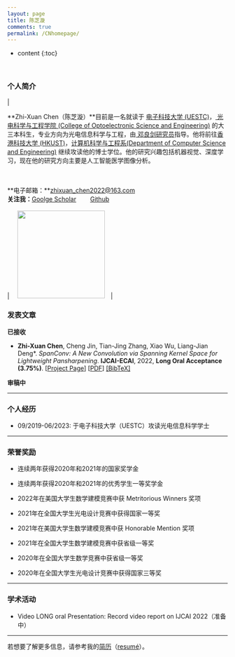 ```yaml
---
layout: page
title: 陈芝漩
comments: true
permalink: /CNhomepage/
---
```


* content
{:toc}


<style>
.biblist { }

/* The item */
.biblist li { }

/* You can define custom styles for plstyle field here. */


/*************************************
   The box that contain BibTeX code
 *************************************/
div.noshow { display: none; }
div.BibTeX {
  margin-right: 1%;
  margin-left: 3%;
  margin-top: 1.2em;
  margin-bottom: 1.3em;
  border: 1px solid silver;
  padding: 0.3em 0.5em;
  background: #eeeeee;
}
div.BibTeX pre { font-size: 85%; overflow: auto;  width: 100%; }
</style>

<script>
function toggleBibtex(articleid) {
  var bib = document.getElementById('bib_'+articleid);
  if (bib) {
    if(bib.className.indexOf('BibTeX') != -1) {
    bib.className.indexOf('noshow') == -1?bib.className = 'BibTeX noshow':bib.className = 'BibTeX';
    }
  } else {
    return;
  }
}
</script>



​	
### 个人简介

| <br>

**Zhi-Xuan Chen（陈芝漩）**目前是一名就读于 <a href="https://www.uestc.edu.cn/">电子科技大学 (UESTC)</a>，[ 光电科学与工程学院 (College of Optoelectronic Science and Engineering)](https://sose.uestc.edu.cn/index.htm/) 的大三本科生，专业方向为光电信息科学与工程，由<a href="https://liangjiandeng.github.io/" > 邓良剑研究员</a>指导。他将前往<a href="[主页 | 香港科技大学 (hkust.edu.hk)](https://hkust.edu.hk/zh-hans/home)/">香港科技大学 (HKUST)</a>，<a href="https://cse.hkust.edu.hk/">计算机科学与工程系(Department of Computer Science and Engineering)</a> 继续攻读他的博士学位。他的研究兴趣包括机器视觉、深度学习，现在他的研究方向主要是人工智能医学图像分析。

<br> <br> **电子邮箱：**zhixuan_chen2022@163.com <br> **关注我：**[Goolge Scholar](https://github.com/zhi-xuan-chen)&emsp;&emsp; [Github](https://github.com/zhi-xuan-chen)<br><br>|  &emsp;<img src="http://zhi-xuan-chen.github.io/images/zhixuan-chen.jpg" width='200'>&emsp;|



### 发表文章

**已接收**

* **Zhi-Xuan Chen**, Cheng Jin, Tian-Jing Zhang, Xiao Wu, Liang-Jian Deng*. *SpanConv: A New Convolution via Spanning Kernel Space for Lightweight Pansharpening*. **IJCAI-ECAI**, 2022, **Long Oral Acceptance (3.75%)**. [[Project Page](https://github.com/zhi-xuan-chen/IJCAI-2022_SpanConv)] [[PDF]()] <a href="javascript:toggleBibtex('Hutnnls')" class="textlink">[BibTeX]</a>

<div id="bib_Hutnnls" class="BibTeX noshow">
<pre>
@article{SpanConv,
author = {Zhi-Xuan Chen, Cheng Jin, Tian-Jing Zhang, Xiao Wu, and Liang-Jian Deng},
title = {SpanConv: A New Convolution via Spanning Kernel Space for Lightweight Pansharpening},
conference = {International Joint Conferences on Artificial Intelligence (IJCAI)},
volume = {},
pages = {},
year = {2022},
}
</pre>
</div>

**审稿中**

---

### 个人经历 


* 09/2019-06/2023: 于电子科技大学（UESTC）攻读光电信息科学学士

---

### 荣誉奖励

* 连续两年获得2020年和2021年的国家奖学金

* 连续两年获得2020年和2021年的优秀学生一等奖学金

* 2022年在美国大学生数学建模竞赛中获 Metritorious Winners 奖项

* 2021年在全国大学生光电设计竞赛中获得国家一等奖

* 2021年在美国大学生数学建模竞赛中获 Honorable Mention 奖项

* 2021年在全国大学生数学建模竞赛中获省级一等奖

* 2020年在全国大学生数学竞赛中获省级一等奖

* 2020年在全国大学生光电设计竞赛中获得国家三等奖

---

### 学术活动

* Video LONG oral Presentation: Record video report on IJCAI 2022（准备中）

---

若想要了解更多信息，请参考我的<a href="https://zhi-xuan-chen.github.io/CN_CV.pdf">简历</a>（<a href="https://zhi-xuan-chen.github.io/cv.pdf">resumé</a>）。

<script type="text/javascript" src="//rf.revolvermaps.com/0/0/6.js?i=573geowbknl&amp;m=7&amp;c=ffc000&amp;cr1=ffffff&amp;f=arial&amp;l=1&amp;s=170&amp;bv=70" async="async"></script>





